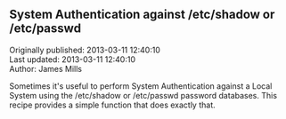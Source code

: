## System Authentication against /etc/shadow or /etc/passwd  
Originally published: 2013-03-11 12:40:10  
Last updated: 2013-03-11 12:40:10  
Author: James Mills  
  
Sometimes it's useful to perform System Authentication against a Local System using the /etc/shadow or /etc/passwd password databases. This recipe provides a simple function that does exactly that.